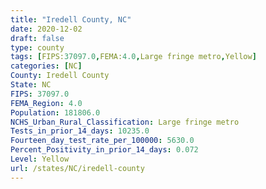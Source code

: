 ```yaml
---
title: "Iredell County, NC"
date: 2020-12-02
draft: false
type: county
tags: [FIPS:37097.0,FEMA:4.0,Large fringe metro,Yellow]
categories: [NC]
County: Iredell County
State: NC
FIPS: 37097.0
FEMA_Region: 4.0
Population: 181806.0
NCHS_Urban_Rural_Classification: Large fringe metro
Tests_in_prior_14_days: 10235.0
Fourteen_day_test_rate_per_100000: 5630.0
Percent_Positivity_in_prior_14_days: 0.072
Level: Yellow
url: /states/NC/iredell-county
---
```



